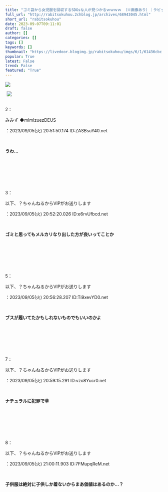 ```yaml
---
title: "ゴミ袋から女児服を回収するSDGsな人が見つかるｗｗｗｗ （※画像あり）｜ラビット速報"
full_url: "http://rabitsokuhou.2chblog.jp/archives/68943045.html"
short_url: "rabitsokuhou"
date: 2023-09-07T09:11:01
draft: false
author: []
categories: []
tags: []
keywords: []
thumbnail: "https://livedoor.blogimg.jp/rabitsokuhou/imgs/6/1/61436cbc.png"
popular: True
latest: False
trend: False
featured: "True"
---
```


![](https://livedoor.blogimg.jp/rabitsokuhou/imgs/6/1/61436cbc.png)

<div><p id="ad_rs" class="ad_rs_c"></p><img class="pict" hspace="5" border="0" src="https://livedoor.blogimg.jp/rabitsokuhou/imgs/6/1/61436cbc.png"><br><br> <p>2：<p>みみず ◆mImIzuezDEUS </p>：2023/09/05(火) 20:51:50.174 ID:ZASBsuY40.net</p><br><b><p class="text"> うわ… </p></b><br><br><br><br><br><p>3：<p>以下、？ちゃんねるからVIPがお送りします</p>：2023/09/05(火) 20:52:20.026 ID:e6rvUfbcd.net</p><br><b><p class="text"> ゴミと思ってもメルカリなり出した方が良いってことか </p></b><br><br><br><br><br><a name="more"></a> <p id="KLS-24"></p> <p>5：<p>以下、？ちゃんねるからVIPがお送りします</p>：2023/09/05(火) 20:56:28.207 ID:Ti9xevYD0.net</p><br><b><p> ブスが履いてたかもしれないものでもいいのかよ </p></b><br><br><br><br><br><p>7：<p>以下、？ちゃんねるからVIPがお送りします</p>：2023/09/05(火) 20:59:15.291 ID:vzo8Yucr0.net</p><br><b><p class="text"> ナチュラルに犯罪で草 </p></b><br><br><br><br><br><p>8：<p>以下、？ちゃんねるからVIPがお送りします</p>：2023/09/05(火) 21:00:11.903 ID:7FMupqReM.net</p><br><b><p class="text"> 子供服は絶対に子供しか着ないからまあ価値はあるのか…？ </p></b><br><br><br><br><br><br><br> <p id="KLS-25"></p> <p id="ad2"></p> </div>